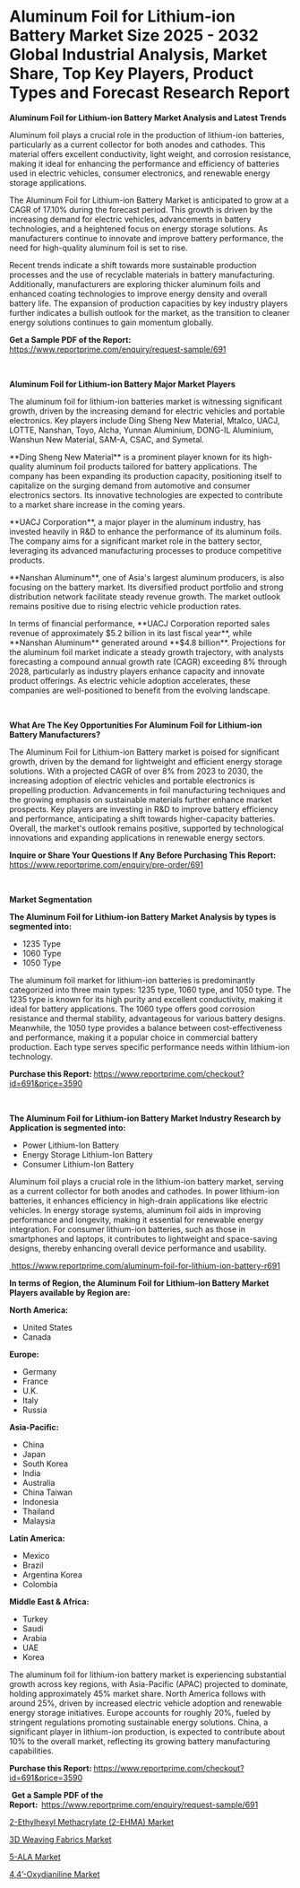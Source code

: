 <p><h1>Aluminum Foil for Lithium-ion Battery Market Size 2025 - 2032 Global Industrial Analysis, Market Share, Top Key Players, Product Types and Forecast Research Report</h1></p><p><strong>Aluminum Foil for Lithium-ion Battery Market Analysis and Latest Trends</strong></p>
<p><p>Aluminum foil plays a crucial role in the production of lithium-ion batteries, particularly as a current collector for both anodes and cathodes. This material offers excellent conductivity, light weight, and corrosion resistance, making it ideal for enhancing the performance and efficiency of batteries used in electric vehicles, consumer electronics, and renewable energy storage applications.</p><p>The Aluminum Foil for Lithium-ion Battery Market is anticipated to grow at a CAGR of 17.10% during the forecast period. This growth is driven by the increasing demand for electric vehicles, advancements in battery technologies, and a heightened focus on energy storage solutions. As manufacturers continue to innovate and improve battery performance, the need for high-quality aluminum foil is set to rise.</p><p>Recent trends indicate a shift towards more sustainable production processes and the use of recyclable materials in battery manufacturing. Additionally, manufacturers are exploring thicker aluminum foils and enhanced coating technologies to improve energy density and overall battery life. The expansion of production capacities by key industry players further indicates a bullish outlook for the market, as the transition to cleaner energy solutions continues to gain momentum globally.</p></p>
<p><strong>Get a Sample PDF of the Report:&nbsp;</strong> <a href="https://www.reportprime.com/enquiry/request-sample/691?utm_campaign=1891&utm_medium=2&utm_source=Github&utm_content=ia&utm_term=18032025&utm_id=aluminum-foil-for-lithium-ion-battery">https://www.reportprime.com/enquiry/request-sample/691</a></p>
<p>&nbsp;</p>
<p><strong>Aluminum Foil for Lithium-ion Battery Major Market Players</strong></p>
<p><p>The aluminum foil for lithium-ion batteries market is witnessing significant growth, driven by the increasing demand for electric vehicles and portable electronics. Key players include Ding Sheng New Material, Mtalco, UACJ, LOTTE, Nanshan, Toyo, Alcha, Yunnan Aluminium, DONG-IL Aluminium, Wanshun New Material, SAM-A, CSAC, and Symetal.</p><p>**Ding Sheng New Material** is a prominent player known for its high-quality aluminum foil products tailored for battery applications. The company has been expanding its production capacity, positioning itself to capitalize on the surging demand from automotive and consumer electronics sectors. Its innovative technologies are expected to contribute to a market share increase in the coming years.</p><p>**UACJ Corporation**, a major player in the aluminum industry, has invested heavily in R&D to enhance the performance of its aluminum foils. The company aims for a significant market role in the battery sector, leveraging its advanced manufacturing processes to produce competitive products. </p><p>**Nanshan Aluminum**, one of Asia's largest aluminum producers, is also focusing on the battery market. Its diversified product portfolio and strong distribution network facilitate steady revenue growth. The market outlook remains positive due to rising electric vehicle production rates.</p><p>In terms of financial performance, **UACJ Corporation reported sales revenue of approximately $5.2 billion in its last fiscal year**, while **Nanshan Aluminum** generated around **$4.8 billion**. Projections for the aluminum foil market indicate a steady growth trajectory, with analysts forecasting a compound annual growth rate (CAGR) exceeding 8% through 2028, particularly as industry players enhance capacity and innovate product offerings. As electric vehicle adoption accelerates, these companies are well-positioned to benefit from the evolving landscape.</p></p>
<p>&nbsp;</p>
<p><strong>What Are The Key Opportunities For Aluminum Foil for Lithium-ion Battery Manufacturers?</strong></p>
<p><p>The Aluminum Foil for Lithium-ion Battery market is poised for significant growth, driven by the demand for lightweight and efficient energy storage solutions. With a projected CAGR of over 8% from 2023 to 2030, the increasing adoption of electric vehicles and portable electronics is propelling production. Advancements in foil manufacturing techniques and the growing emphasis on sustainable materials further enhance market prospects. Key players are investing in R&D to improve battery efficiency and performance, anticipating a shift towards higher-capacity batteries. Overall, the market's outlook remains positive, supported by technological innovations and expanding applications in renewable energy sectors.</p></p>
<p><strong>Inquire or Share Your Questions If Any Before Purchasing This Report:</strong> <a href="https://www.reportprime.com/enquiry/pre-order/691?utm_campaign=1891&utm_medium=2&utm_source=Github&utm_content=ia&utm_term=18032025&utm_id=aluminum-foil-for-lithium-ion-battery">https://www.reportprime.com/enquiry/pre-order/691</a></p>
<p>&nbsp;</p>
<p><strong>Market Segmentation</strong></p>
<p><strong>The Aluminum Foil for Lithium-ion Battery Market Analysis by types is segmented into:</strong></p>
<p><ul><li>1235 Type</li><li>1060 Type</li><li>1050 Type</li></ul></p>
<p><p>The aluminum foil market for lithium-ion batteries is predominantly categorized into three main types: 1235 type, 1060 type, and 1050 type. The 1235 type is known for its high purity and excellent conductivity, making it ideal for battery applications. The 1060 type offers good corrosion resistance and thermal stability, advantageous for various battery designs. Meanwhile, the 1050 type provides a balance between cost-effectiveness and performance, making it a popular choice in commercial battery production. Each type serves specific performance needs within lithium-ion technology.</p></p>
<p><strong>Purchase this Report:&nbsp;</strong><a href="https://www.reportprime.com/checkout?id=691&price=3590&utm_campaign=1891&utm_medium=2&utm_source=Github&utm_content=ia&utm_term=18032025&utm_id=aluminum-foil-for-lithium-ion-battery">https://www.reportprime.com/checkout?id=691&price=3590</a></p>
<p>&nbsp;</p>
<p><strong>The Aluminum Foil for Lithium-ion Battery Market Industry Research by Application is segmented into:</strong></p>
<p><ul><li>Power Lithium-Ion Battery</li><li>Energy Storage Lithium-Ion Battery</li><li>Consumer Lithium-Ion Battery</li></ul></p>
<p><p>Aluminum foil plays a crucial role in the lithium-ion battery market, serving as a current collector for both anodes and cathodes. In power lithium-ion batteries, it enhances efficiency in high-drain applications like electric vehicles. In energy storage systems, aluminum foil aids in improving performance and longevity, making it essential for renewable energy integration. For consumer lithium-ion batteries, such as those in smartphones and laptops, it contributes to lightweight and space-saving designs, thereby enhancing overall device performance and usability.</p></p>
<p><a href="https://www.reportprime.com/aluminum-foil-for-lithium-ion-battery-r691?utm_campaign=1891&utm_medium=2&utm_source=Github&utm_content=ia&utm_term=18032025&utm_id=aluminum-foil-for-lithium-ion-battery">&nbsp;https://www.reportprime.com/aluminum-foil-for-lithium-ion-battery-r691</a></p>
<p><strong>In terms of Region, the Aluminum Foil for Lithium-ion Battery Market Players available by Region are:</strong></p>
<p>
    <p> <strong> North America: </strong>
        <ul>
            <li>United States</li>
            <li>Canada</li>
        </ul>
        </p> 
    <p> <strong> Europe: </strong>
        <ul>
            <li>Germany</li>
            <li>France</li>
            <li>U.K.</li>
            <li>Italy</li>
            <li>Russia</li>
        </ul>
        </p> 
    <p> <strong> Asia-Pacific: </strong>
        <ul>
            <li>China</li>
            <li>Japan</li>
            <li>South Korea</li>
            <li>India</li>
            <li>Australia</li>
            <li>China Taiwan</li>
            <li>Indonesia</li>
            <li>Thailand</li>
            <li>Malaysia</li>
        </ul>
        </p> 
    <p> <strong> Latin America: </strong>
        <ul>
            <li>Mexico</li>
            <li>Brazil</li>
            <li>Argentina Korea</li>
            <li>Colombia</li>
        </ul>
        </p> 
    <p> <strong> Middle East & Africa: </strong>
        <ul>
            <li>Turkey</li>
            <li>Saudi</li>
            <li>Arabia</li>
            <li>UAE</li>
            <li>Korea</li>
        </ul>
    </p>
    </p>
<p><p>The aluminum foil for lithium-ion battery market is experiencing substantial growth across key regions, with Asia-Pacific (APAC) projected to dominate, holding approximately 45% market share. North America follows with around 25%, driven by increased electric vehicle adoption and renewable energy storage initiatives. Europe accounts for roughly 20%, fueled by stringent regulations promoting sustainable energy solutions. China, a significant player in lithium-ion production, is expected to contribute about 10% to the overall market, reflecting its growing battery manufacturing capabilities.</p></p>
<p><strong>Purchase this Report: </strong><a href="https://www.reportprime.com/checkout?id=691&price=3590&utm_campaign=1891&utm_medium=2&utm_source=Github&utm_content=ia&utm_term=18032025&utm_id=aluminum-foil-for-lithium-ion-battery">https://www.reportprime.com/checkout?id=691&price=3590</a></p>
<p>&nbsp;<strong>Get a Sample PDF of the Report:&nbsp;&nbsp;</strong><a href="https://www.reportprime.com/enquiry/request-sample/691?utm_campaign=1891&utm_medium=2&utm_source=Github&utm_content=ia&utm_term=18032025&utm_id=aluminum-foil-for-lithium-ion-battery">https://www.reportprime.com/enquiry/request-sample/691</a></p>
<p><strong></strong></p>
<p><p><a href="https://github.com/knazsdadeyvw/Market-Research-Report-List-1/blob/main/2-ethylhexyl-methacrylate-2-ehma-market.md?utm_campaign=1891&utm_medium=2&utm_source=Github&utm_content=ia&utm_term=18032025&utm_id=aluminum-foil-for-lithium-ion-battery">2-Ethylhexyl Methacrylate (2-EHMA) Market</a></p><p><a href="https://github.com/aarenlazosw3/Market-Research-Report-List-1/blob/main/3d-weaving-fabrics-market.md?utm_campaign=1891&utm_medium=2&utm_source=Github&utm_content=ia&utm_term=18032025&utm_id=aluminum-foil-for-lithium-ion-battery">3D Weaving Fabrics Market</a></p><p><a href="https://github.com/Krish2023na/Market-Research-Report-List-7/blob/main/5-ala-market.md?utm_campaign=1891&utm_medium=2&utm_source=Github&utm_content=ia&utm_term=18032025&utm_id=aluminum-foil-for-lithium-ion-battery">5-ALA Market</a></p><p><a href="https://github.com/RickHolmes3/Market-Research-Report-List-7/blob/main/44-oxydianiline-market.md?utm_campaign=1891&utm_medium=2&utm_source=Github&utm_content=ia&utm_term=18032025&utm_id=aluminum-foil-for-lithium-ion-battery">4,4’-Oxydianiline Market</a></p></p>